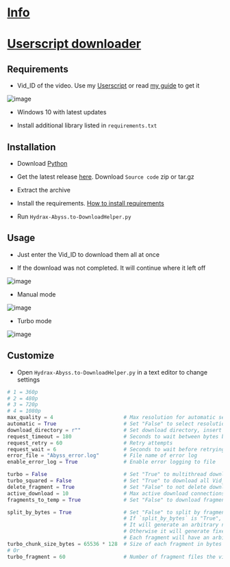 # [Info](https://github.com/PatrickL546/How-to-download-hydrax-abyss.to)

# [Userscript downloader](https://github.com/PatrickL546/Hydrax-Abyss.to-DownloadHelper-Userscript)

## Requirements

- Vid_ID of the video. Use my [Userscript](https://github.com/PatrickL546/Hydrax-Abyss.to-DownloadHelper-Userscript) or read [my guide](https://github.com/PatrickL546/How-to-download-hydrax-abyss.to) to get it

![image](https://github.com/user-attachments/assets/c4499f2f-6593-45af-8a1d-cf257347fc89)

- Windows 10 with latest updates

- Install additional library listed in `requirements.txt`

## Installation

- Download [Python](https://www.python.org/)

- Get the latest release [here](https://github.com/PatrickL546/Hydrax-Abyss.to-DownloadHelper-Python/releases/latest). Download `Source code` zip or tar.gz

- Extract the archive

- Install the requirements. [How to install requirements](https://packaging.python.org/en/latest/tutorials/installing-packages/#requirements-files)

- Run `Hydrax-Abyss.to-DownloadHelper.py`

## Usage

- Just enter the Vid_ID to download them all at once

- If the download was not completed. It will continue where it left off

![image](https://github.com/user-attachments/assets/b4eb4462-42ba-43da-8a5b-626c63c44bac)

- Manual mode

![image](https://github.com/user-attachments/assets/c5c73aba-3689-4178-82b0-5263f770c431)

- Turbo mode

![image](https://github.com/user-attachments/assets/4671400b-caaf-4264-8923-18ef3e643ffe)

## Customize

- Open `Hydrax-Abyss.to-DownloadHelper.py` in a text editor to change settings

```Python
# 1 = 360p
# 2 = 480p
# 3 = 720p
# 4 = 1080p
max_quality = 4                       # Max resolution for automatic selection
automatic = True                      # Set "False" to select resolution manually
download_directory = r""              # Set download directory, insert path inside ""
request_timeout = 180                 # Seconds to wait between bytes before timeout
request_retry = 60                    # Retry attempts
request_wait = 6                      # Seconds to wait before retrying
error_file = "Abyss_error.log"        # File name of error log
enable_error_log = True               # Enable error logging to file

turbo = False                         # Set "True" to multithread download, uses `max_quality` option
turbo_squared = False                 # Set "True" to download all Vid_ID at the same time
delete_fragment = True                # Set "False" to not delete downloaded fragments
active_download = 10                  # Max active download connections
fragments_to_temp = True              # Set "False" to download fragments in `download_directory`

split_by_bytes = True                 # Set "False" to split by fragment amount
                                      # If `split_by_bytes` is "True", fragment will be split by `turbo_chunk_size_bytes`
                                      # It will generate an arbitrary number of fragment files with file size `turbo_chunk_size_bytes`
                                      # Otherwise it will generate fixed number of fragment files `turbo_fragment`
                                      # Each fragment will have an arbitrary file size
turbo_chunk_size_bytes = 65536 * 128  # Size of each fragment in bytes
# Or
turbo_fragment = 60                   # Number of fragment files the video will get divided into
```
